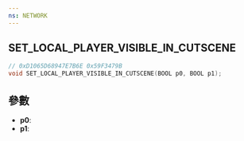 ```yaml
---
ns: NETWORK
---
```

## SET_LOCAL_PLAYER_VISIBLE_IN_CUTSCENE

```c
// 0xD1065D68947E7B6E 0x59F3479B
void SET_LOCAL_PLAYER_VISIBLE_IN_CUTSCENE(BOOL p0, BOOL p1);
```


## 參數
* **p0**: 
* **p1**: 

